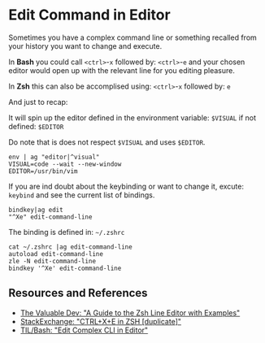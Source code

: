 # Edit Command in Editor

Sometimes you have a complex command line or something recalled from your history you want to change and execute.

In **Bash** you could call `<ctrl>`-`x` followed by: `<ctrl>`-`e` and your chosen editor would open up with the relevant line for you editing pleasure.

In **Zsh** this can also be accomplised using: `<ctrl>`-`x` followed by: `e`

And just to recap:

It will spin up the editor defined in the environment variable: `$VISUAL` if not defined: `$EDITOR`

Do note that is does not respect `$VISUAL` and uses `$EDITOR`.

```shell
env | ag "editor|^visual"
VISUAL=code --wait --new-window
EDITOR=/usr/bin/vim
```

If you are ind doubt about the keybinding or want to change it, excute: `keybind` and see the current list of bindings.

```shell
bindkey|ag edit
"^Xe" edit-command-line
```

The binding is defined in: `~/.zshrc`

```shell
cat ~/.zshrc |ag edit-command-line
autoload edit-command-line
zle -N edit-command-line
bindkey '^Xe' edit-command-line
```

## Resources and References

- [The Valuable Dev: "A Guide to the Zsh Line Editor with Examples"](https://thevaluable.dev/zsh-line-editor-configuration-mouseless/)
- [StackExchange: "CTRL+X+E in ZSH [duplicate]"](https://unix.stackexchange.com/questions/750198/ctrlxe-in-zsh)
- [TIL/Bash: "Edit Complex CLI in Editor"](../bash/edit_complex_cli_in_editor.md)
